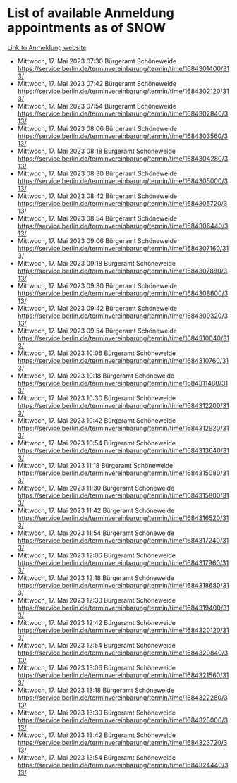 # List of available Anmeldung appointments as of $NOW
[Link to Anmeldung website](https://service.berlin.de/terminvereinbarung/termin/tag.php?termin=1&anliegen[]=120686&dienstleisterlist=122210,122217,327316,122219,327312,122227,327314,122231,327346,122243,327348,122254,122252,329742,122260,329745,122262,329748,122271,327278,122273,327274,122277,327276,330436,122280,327294,122282,327290,122284,327292,122291,327270,122285,327266,122286,327264,122296,327268,150230,329760,122297,327286,122294,327284,122312,329763,122314,329775,122304,327330,122311,327334,122309,327332,317869,122281,327352,122279,329772,122283,122276,327324,122274,327326,122267,329766,122246,327318,122251,327320,122257,327322,122208,327298,122226,327300&herkunft=http%3A%2F%2Fservice.berlin.de%2Fdienstleistung%2F120686%2F)
- Mittwoch, 17. Mai 2023 07:30 Bürgeramt Schöneweide https://service.berlin.de/terminvereinbarung/termin/time/1684301400/313/
- Mittwoch, 17. Mai 2023 07:42 Bürgeramt Schöneweide https://service.berlin.de/terminvereinbarung/termin/time/1684302120/313/
- Mittwoch, 17. Mai 2023 07:54 Bürgeramt Schöneweide https://service.berlin.de/terminvereinbarung/termin/time/1684302840/313/
- Mittwoch, 17. Mai 2023 08:06 Bürgeramt Schöneweide https://service.berlin.de/terminvereinbarung/termin/time/1684303560/313/
- Mittwoch, 17. Mai 2023 08:18 Bürgeramt Schöneweide https://service.berlin.de/terminvereinbarung/termin/time/1684304280/313/
- Mittwoch, 17. Mai 2023 08:30 Bürgeramt Schöneweide https://service.berlin.de/terminvereinbarung/termin/time/1684305000/313/
- Mittwoch, 17. Mai 2023 08:42 Bürgeramt Schöneweide https://service.berlin.de/terminvereinbarung/termin/time/1684305720/313/
- Mittwoch, 17. Mai 2023 08:54 Bürgeramt Schöneweide https://service.berlin.de/terminvereinbarung/termin/time/1684306440/313/
- Mittwoch, 17. Mai 2023 09:06 Bürgeramt Schöneweide https://service.berlin.de/terminvereinbarung/termin/time/1684307160/313/
- Mittwoch, 17. Mai 2023 09:18 Bürgeramt Schöneweide https://service.berlin.de/terminvereinbarung/termin/time/1684307880/313/
- Mittwoch, 17. Mai 2023 09:30 Bürgeramt Schöneweide https://service.berlin.de/terminvereinbarung/termin/time/1684308600/313/
- Mittwoch, 17. Mai 2023 09:42 Bürgeramt Schöneweide https://service.berlin.de/terminvereinbarung/termin/time/1684309320/313/
- Mittwoch, 17. Mai 2023 09:54 Bürgeramt Schöneweide https://service.berlin.de/terminvereinbarung/termin/time/1684310040/313/
- Mittwoch, 17. Mai 2023 10:06 Bürgeramt Schöneweide https://service.berlin.de/terminvereinbarung/termin/time/1684310760/313/
- Mittwoch, 17. Mai 2023 10:18 Bürgeramt Schöneweide https://service.berlin.de/terminvereinbarung/termin/time/1684311480/313/
- Mittwoch, 17. Mai 2023 10:30 Bürgeramt Schöneweide https://service.berlin.de/terminvereinbarung/termin/time/1684312200/313/
- Mittwoch, 17. Mai 2023 10:42 Bürgeramt Schöneweide https://service.berlin.de/terminvereinbarung/termin/time/1684312920/313/
- Mittwoch, 17. Mai 2023 10:54 Bürgeramt Schöneweide https://service.berlin.de/terminvereinbarung/termin/time/1684313640/313/
- Mittwoch, 17. Mai 2023 11:18 Bürgeramt Schöneweide https://service.berlin.de/terminvereinbarung/termin/time/1684315080/313/
- Mittwoch, 17. Mai 2023 11:30 Bürgeramt Schöneweide https://service.berlin.de/terminvereinbarung/termin/time/1684315800/313/
- Mittwoch, 17. Mai 2023 11:42 Bürgeramt Schöneweide https://service.berlin.de/terminvereinbarung/termin/time/1684316520/313/
- Mittwoch, 17. Mai 2023 11:54 Bürgeramt Schöneweide https://service.berlin.de/terminvereinbarung/termin/time/1684317240/313/
- Mittwoch, 17. Mai 2023 12:06 Bürgeramt Schöneweide https://service.berlin.de/terminvereinbarung/termin/time/1684317960/313/
- Mittwoch, 17. Mai 2023 12:18 Bürgeramt Schöneweide https://service.berlin.de/terminvereinbarung/termin/time/1684318680/313/
- Mittwoch, 17. Mai 2023 12:30 Bürgeramt Schöneweide https://service.berlin.de/terminvereinbarung/termin/time/1684319400/313/
- Mittwoch, 17. Mai 2023 12:42 Bürgeramt Schöneweide https://service.berlin.de/terminvereinbarung/termin/time/1684320120/313/
- Mittwoch, 17. Mai 2023 12:54 Bürgeramt Schöneweide https://service.berlin.de/terminvereinbarung/termin/time/1684320840/313/
- Mittwoch, 17. Mai 2023 13:06 Bürgeramt Schöneweide https://service.berlin.de/terminvereinbarung/termin/time/1684321560/313/
- Mittwoch, 17. Mai 2023 13:18 Bürgeramt Schöneweide https://service.berlin.de/terminvereinbarung/termin/time/1684322280/313/
- Mittwoch, 17. Mai 2023 13:30 Bürgeramt Schöneweide https://service.berlin.de/terminvereinbarung/termin/time/1684323000/313/
- Mittwoch, 17. Mai 2023 13:42 Bürgeramt Schöneweide https://service.berlin.de/terminvereinbarung/termin/time/1684323720/313/
- Mittwoch, 17. Mai 2023 13:54 Bürgeramt Schöneweide https://service.berlin.de/terminvereinbarung/termin/time/1684324440/313/
